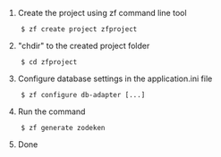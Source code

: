 1. Create the project using zf command line tool
```
    $ zf create project zfproject
```
2. "chdir" to the created project folder
```
    $ cd zfproject
```
3. Configure database settings in the application.ini file
```
    $ zf configure db-adapter [...]
```
4. Run the command
```
    $ zf generate zodeken
```
5. Done